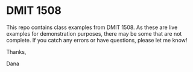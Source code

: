 # DMIT 1508

This repo contains class examples from DMIT 1508. As these are live examples for demonstration purposes, there may be some that are not complete. If you catch any errors or have questions, please let me know!


Thanks,

Dana
